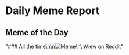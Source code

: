 # Daily Meme Report

## Meme of the Day
"### All the time\n\n![Meme](https://i.redd.it/wl4hcsj4qbjf1.png)\n\n[View on Reddit](https://redd.it/1mrmqo1)"
